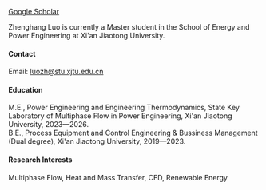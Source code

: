 

[Google Scholar](https://scholar.google.com/citations?user=DkXY85cAAAAJ&hl=en)

Zhenghang Luo is currently a Master student in the School of Energy and Power Engineering at Xi'an Jiaotong University.

#### Contact

Email: luozh@stu.xjtu.edu.cn

#### Education
M.E., Power Engineering and Engineering Thermodynamics, State Key Laboratory of Multiphase Flow in Power Engineering, Xi'an Jiaotong University, 2023—2026.\
B.E., Process Equipment and Control Engineering & Bussiness Management (Dual degree), Xi'an Jiaotong University, 2019—2023.

#### Research Interests
Multiphase Flow, Heat and Mass Transfer, CFD, Renewable Energy

